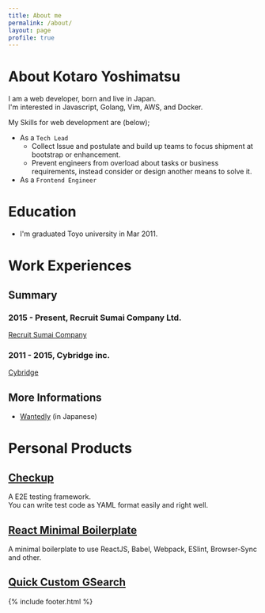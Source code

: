 ```yaml
---
title: About me
permalink: /about/
layout: page
profile: true
---
```


# About Kotaro Yoshimatsu
I am a web developer, born and live in Japan.  
I'm interested in Javascript, Golang, Vim, AWS, and Docker.

My Skills for web development are (below);
- As a `Tech Lead`
  - Collect Issue and postulate and build up teams to focus shipment at bootstrap or enhancement.
  - Prevent engineers from overload about tasks or business requirements, instead consider or design another means to solve it.
- As a `Frontend Engineer`

# Education
- I'm graduated Toyo university in Mar 2011. 

# Work Experiences

## Summary

### 2015 - Present, Recruit Sumai Company Ltd.
[Recruit Sumai Company](http://www.recruit-sumai.co.jp/) 

### 2011 - 2015, Cybridge inc.
[Cybridge](https://www.cybridge.jp/)

## More Informations

- [Wantedly](https://www.wantedly.com/users/18446777) (in Japanese)
<!-- - ~~[Linkedin](https://www.linkedin.com/in/%E8%80%95%E5%A4%AA%E9%83%8E-%E5%90%89%E6%9D%BE-17813389) (in English)~~ -->

# Personal Products 

## [Checkup](https://github.com/ktrysmt/checkup)
A E2E testing framework.  
You can write test code as YAML format easily and right well.

## [React Minimal Boilerplate](https://github.com/ktrysmt/react-minimal-boilerplate) 
A minimal boilerplate to use ReactJS, Babel, Webpack, ESlint, Browser-Sync and other.

## [Quick Custom GSearch](https://github.com/ktrysmt/quick-custom-gsearch)

{% include footer.html %}
